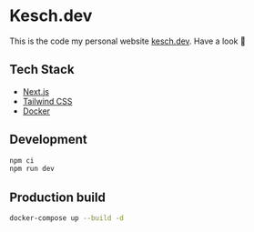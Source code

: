 # Kesch.dev

This is the code my personal website [kesch.dev](https://kesch.dev). Have a look 👀

## Tech Stack

- [Next.js](https://nextjs.org/)
- [Tailwind CSS](https://tailwindcss.com/)
- [Docker](https://www.docker.com/)

## Development

```bash
npm ci
npm run dev
```

## Production build

```bash
docker-compose up --build -d
```
